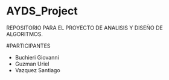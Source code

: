 # AYDS_Project

REPOSITORIO PARA EL PROYECTO DE ANALISIS Y DISEÑO DE ALGORITMOS.

#PARTICIPANTES
  - Buchieri Giovanni
  - Guzman Uriel
  - Vazquez Santiago
